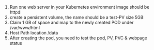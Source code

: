 1) Run one web server in your Kubernetes environment image should be httpd
2) create a persistent volume, the name should be a test-PV size  5GB 
3) Claim 1 GB of space and map to the newly created POD under /var/www/html  
4) Host Path location /data 
5) After creating the pod, you need to test the pod, PV, PVC & webpage status


